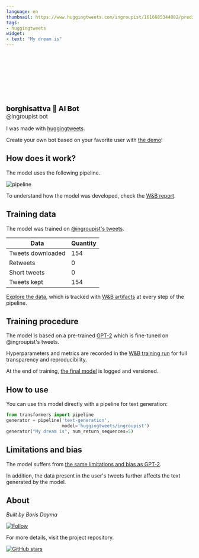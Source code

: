 ```yaml
---
language: en
thumbnail: https://www.huggingtweets.com/ingroupist/1616685344882/predictions.png
tags:
- huggingtweets
widget:
- text: "My dream is"
---
```


<div>
<div style="width: 132px; height:132px; border-radius: 50%; background-size: cover; background-image: url('https://pbs.twimg.com/profile_images/1346164467130884098/8w4pqpbj_400x400.png')">
</div>
<div style="margin-top: 8px; font-size: 19px; font-weight: 800">borghisattva 🤖 AI Bot </div>
<div style="font-size: 15px">@ingroupist bot</div>
</div>

I was made with [huggingtweets](https://github.com/borisdayma/huggingtweets).

Create your own bot based on your favorite user with [the demo](https://colab.research.google.com/github/borisdayma/huggingtweets/blob/master/huggingtweets-demo.ipynb)!

## How does it work?

The model uses the following pipeline.

![pipeline](https://github.com/borisdayma/huggingtweets/blob/master/img/pipeline.png?raw=true)

To understand how the model was developed, check the [W&B report](https://wandb.ai/wandb/huggingtweets/reports/HuggingTweets-Train-a-Model-to-Generate-Tweets--VmlldzoxMTY5MjI).

## Training data

The model was trained on [@ingroupist's tweets](https://twitter.com/ingroupist).

| Data | Quantity |
| --- | --- |
| Tweets downloaded | 154 |
| Retweets | 0 |
| Short tweets | 0 |
| Tweets kept | 154 |

[Explore the data](https://wandb.ai/wandb/huggingtweets/runs/fl5icybp/artifacts), which is tracked with [W&B artifacts](https://docs.wandb.com/artifacts) at every step of the pipeline.

## Training procedure

The model is based on a pre-trained [GPT-2](https://huggingface.co/gpt2) which is fine-tuned on @ingroupist's tweets.

Hyperparameters and metrics are recorded in the [W&B training run](https://wandb.ai/wandb/huggingtweets/runs/218gj8om) for full transparency and reproducibility.

At the end of training, [the final model](https://wandb.ai/wandb/huggingtweets/runs/218gj8om/artifacts) is logged and versioned.

## How to use

You can use this model directly with a pipeline for text generation:

```python
from transformers import pipeline
generator = pipeline('text-generation',
                     model='huggingtweets/ingroupist')
generator("My dream is", num_return_sequences=5)
```

## Limitations and bias

The model suffers from [the same limitations and bias as GPT-2](https://huggingface.co/gpt2#limitations-and-bias).

In addition, the data present in the user's tweets further affects the text generated by the model.

## About

*Built by Boris Dayma*

[![Follow](https://img.shields.io/twitter/follow/borisdayma?style=social)](https://twitter.com/intent/follow?screen_name=borisdayma)

For more details, visit the project repository.

[![GitHub stars](https://img.shields.io/github/stars/borisdayma/huggingtweets?style=social)](https://github.com/borisdayma/huggingtweets)
